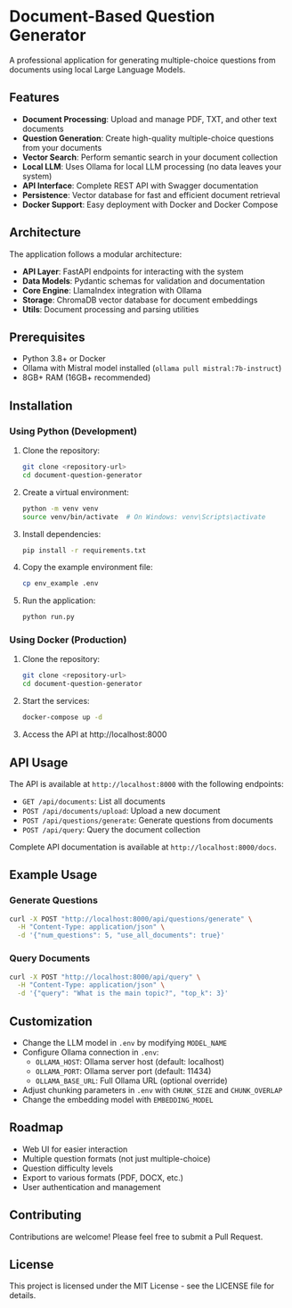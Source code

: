 # Document-Based Question Generator

A professional application for generating multiple-choice questions from documents using local Large Language Models.

## Features

- **Document Processing**: Upload and manage PDF, TXT, and other text documents
- **Question Generation**: Create high-quality multiple-choice questions from your documents
- **Vector Search**: Perform semantic search in your document collection
- **Local LLM**: Uses Ollama for local LLM processing (no data leaves your system)
- **API Interface**: Complete REST API with Swagger documentation
- **Persistence**: Vector database for fast and efficient document retrieval
- **Docker Support**: Easy deployment with Docker and Docker Compose

## Architecture

The application follows a modular architecture:

- **API Layer**: FastAPI endpoints for interacting with the system
- **Data Models**: Pydantic schemas for validation and documentation
- **Core Engine**: LlamaIndex integration with Ollama
- **Storage**: ChromaDB vector database for document embeddings
- **Utils**: Document processing and parsing utilities

## Prerequisites

- Python 3.8+ or Docker
- Ollama with Mistral model installed (`ollama pull mistral:7b-instruct`)
- 8GB+ RAM (16GB+ recommended)

## Installation

### Using Python (Development)

1. Clone the repository:
   ```bash
   git clone <repository-url>
   cd document-question-generator
   ```

2. Create a virtual environment:
   ```bash
   python -m venv venv
   source venv/bin/activate  # On Windows: venv\Scripts\activate
   ```

3. Install dependencies:
   ```bash
   pip install -r requirements.txt
   ```

4. Copy the example environment file:
   ```bash
   cp env_example .env
   ```

5. Run the application:
   ```bash
   python run.py
   ```

### Using Docker (Production)

1. Clone the repository:
   ```bash
   git clone <repository-url>
   cd document-question-generator
   ```

2. Start the services:
   ```bash
   docker-compose up -d
   ```

3. Access the API at http://localhost:8000

## API Usage

The API is available at `http://localhost:8000` with the following endpoints:

- `GET /api/documents`: List all documents
- `POST /api/documents/upload`: Upload a new document
- `POST /api/questions/generate`: Generate questions from documents
- `POST /api/query`: Query the document collection

Complete API documentation is available at `http://localhost:8000/docs`.

## Example Usage

### Generate Questions

```bash
curl -X POST "http://localhost:8000/api/questions/generate" \
  -H "Content-Type: application/json" \
  -d '{"num_questions": 5, "use_all_documents": true}'
```

### Query Documents

```bash
curl -X POST "http://localhost:8000/api/query" \
  -H "Content-Type: application/json" \
  -d '{"query": "What is the main topic?", "top_k": 3}'
```

## Customization

- Change the LLM model in `.env` by modifying `MODEL_NAME`
- Configure Ollama connection in `.env`:
  - `OLLAMA_HOST`: Ollama server host (default: localhost)
  - `OLLAMA_PORT`: Ollama server port (default: 11434)
  - `OLLAMA_BASE_URL`: Full Ollama URL (optional override)
- Adjust chunking parameters in `.env` with `CHUNK_SIZE` and `CHUNK_OVERLAP`
- Change the embedding model with `EMBEDDING_MODEL`

## Roadmap

- Web UI for easier interaction
- Multiple question formats (not just multiple-choice)
- Question difficulty levels
- Export to various formats (PDF, DOCX, etc.)
- User authentication and management

## Contributing

Contributions are welcome! Please feel free to submit a Pull Request.

## License

This project is licensed under the MIT License - see the LICENSE file for details. 